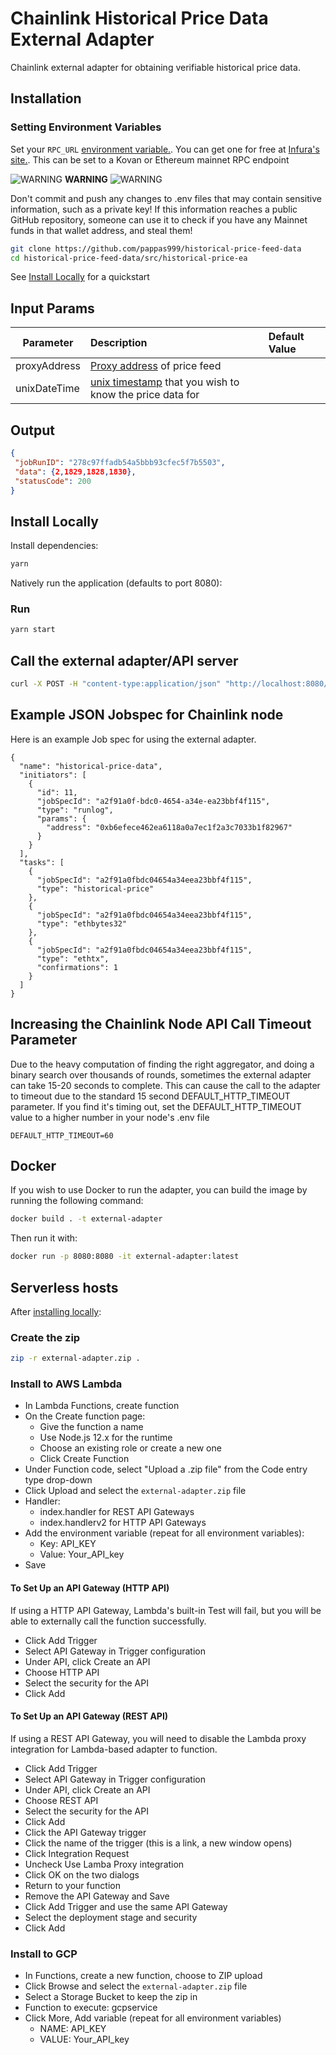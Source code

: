 # Chainlink Historical Price Data External Adapter
Chainlink external adapter for obtaining verifiable historical price data. 

## Installation

### Setting Environment Variables
Set your `RPC_URL` [environment variable.](https://www.twilio.com/blog/2017/01/how-to-set-environment-variables.html). You can get one for free at [Infura's site.](https://infura.io/). This can be set to a Kovan or Ethereum mainnet RPC endpoint

![WARNING](https://via.placeholder.com/15/f03c15/000000?text=+) **WARNING** ![WARNING](https://via.placeholder.com/15/f03c15/000000?text=+)

Don't commit and push any changes to .env files that may contain sensitive information, such as a private key! If this information reaches a public GitHub repository, someone can use it to check if you have any Mainnet funds in that wallet address, and steal them!

```bash
git clone https://github.com/pappas999/historical-price-feed-data
cd historical-price-feed-data/src/historical-price-ea
```



See [Install Locally](#install-locally) for a quickstart

## Input Params
| Parameter  | Description                                             | Default Value |
| ---------- | :------------------------------------------------------ | :------------ |
| proxyAddress      | [Proxy address](https://docs.chain.link/docs/ethereum-addresses/) of price feed                            |  |
| unixDateTime  | [unix timestamp](https://www.epochconverter.com/) that you wish to know the price data for |               |

## Output

```json
{
 "jobRunID": "278c97ffadb54a5bbb93cfec5f7b5503",
 "data": {2,1829,1828,1830},
 "statusCode": 200
}
```

## Install Locally

Install dependencies:

```bash
yarn
```

Natively run the application (defaults to port 8080):

### Run

```bash
yarn start
```

## Call the external adapter/API server

```bash
curl -X POST -H "content-type:application/json" "http://localhost:8080/" --data '{ "id": 0, "data": {  "proxyAddress": "0x9326BFA02ADD2366b30bacB125260Af641031331", "unixDateTime": 1609465692 } }'
```

## Example JSON Jobspec for Chainlink node
Here is an example Job spec for using the external adapter. 

```
{
  "name": "historical-price-data",
  "initiators": [
    {
      "id": 11,
      "jobSpecId": "a2f91a0f-bdc0-4654-a34e-ea23bbf4f115",
      "type": "runlog",
      "params": {
        "address": "0xb6efece462ea6118a0a7ec1f2a3c7033b1f82967"
      }
    }
  ],
  "tasks": [
    {
      "jobSpecId": "a2f91a0fbdc04654a34eea23bbf4f115",
      "type": "historical-price"
    },
    {
      "jobSpecId": "a2f91a0fbdc04654a34eea23bbf4f115",
      "type": "ethbytes32"
    },
    {
      "jobSpecId": "a2f91a0fbdc04654a34eea23bbf4f115",
      "type": "ethtx",
      "confirmations": 1
    }
  ]
}
```

## Increasing the Chainlink Node API Call Timeout Parameter
Due to the heavy computation of finding the right aggregator, and doing a binary search over thousands of rounds, sometimes the external adapter can take 15-20 seconds to complete. This can cause the call to the adapter to timeout due to the standard 15 second DEFAULT_HTTP_TIMEOUT parameter. If you find it's timing out, set the DEFAULT_HTTP_TIMEOUT value to a higher number in your node's .env file

```
DEFAULT_HTTP_TIMEOUT=60
```


## Docker

If you wish to use Docker to run the adapter, you can build the image by running the following command:

```bash
docker build . -t external-adapter
```

Then run it with:

```bash
docker run -p 8080:8080 -it external-adapter:latest
```

## Serverless hosts

After [installing locally](#install-locally):

### Create the zip

```bash
zip -r external-adapter.zip .
```

### Install to AWS Lambda

- In Lambda Functions, create function
- On the Create function page:
  - Give the function a name
  - Use Node.js 12.x for the runtime
  - Choose an existing role or create a new one
  - Click Create Function
- Under Function code, select "Upload a .zip file" from the Code entry type drop-down
- Click Upload and select the `external-adapter.zip` file
- Handler:
    - index.handler for REST API Gateways
    - index.handlerv2 for HTTP API Gateways
- Add the environment variable (repeat for all environment variables):
  - Key: API_KEY
  - Value: Your_API_key
- Save

#### To Set Up an API Gateway (HTTP API)

If using a HTTP API Gateway, Lambda's built-in Test will fail, but you will be able to externally call the function successfully.

- Click Add Trigger
- Select API Gateway in Trigger configuration
- Under API, click Create an API
- Choose HTTP API
- Select the security for the API
- Click Add

#### To Set Up an API Gateway (REST API)

If using a REST API Gateway, you will need to disable the Lambda proxy integration for Lambda-based adapter to function.

- Click Add Trigger
- Select API Gateway in Trigger configuration
- Under API, click Create an API
- Choose REST API
- Select the security for the API
- Click Add
- Click the API Gateway trigger
- Click the name of the trigger (this is a link, a new window opens)
- Click Integration Request
- Uncheck Use Lamba Proxy integration
- Click OK on the two dialogs
- Return to your function
- Remove the API Gateway and Save
- Click Add Trigger and use the same API Gateway
- Select the deployment stage and security
- Click Add

### Install to GCP

- In Functions, create a new function, choose to ZIP upload
- Click Browse and select the `external-adapter.zip` file
- Select a Storage Bucket to keep the zip in
- Function to execute: gcpservice
- Click More, Add variable (repeat for all environment variables)
  - NAME: API_KEY
  - VALUE: Your_API_key
